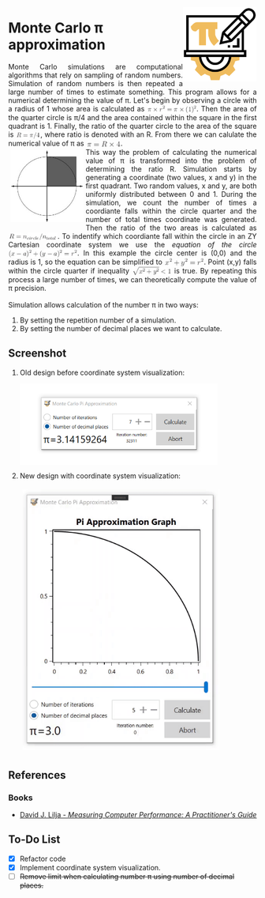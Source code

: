 <img width="150" align="right" title="PI icon" src="./resources/pi.png" alt_text="[Pi icons created by Freepik - Flaticon](https://www.flaticon.com/free-icons/mathematics_1875239)"></img>

# Monte Carlo π approximation
<p align="justify">Monte Carlo simulations are computational algorithms that rely on sampling of random numbers. Simulation of random numbers is then repeated a large number of times to estimate something. This program allows for a numerical determining the value of π. Let's begin by observing a circle with a radius of 1 whose area is calculated as <img style="vertical-align: -0.505ex" width="100" src="./resources/circle-area.png"></img>. Then the area of the quarter circle is π/4 and the area contained within the square in the first quadrant is 1. Finally, the ratio of the quarter circle to the area of the square is <img style="vertical-align: -0.505ex" width="50" src="./resources/ratio.png"></img>, where ratio is denoted with an R. From there we can calulate the numerical value of π as <img style="vertical-align: -0.505ex" width="70" src="./resources/pi_from_ratio.png"></img>.<br>
<img src="./resources/monte-carlo-circle.jpg" width="147" title="Figure used from David J. Lilja - Measuring Computer Performance: A Practitioner's Guide" align="left" hspace="5" vspace="5"> This way the problem of calculating the numerical value of π is transformed into the problem of determining the ratio R. Simulation starts by generating a coordinate (two values, x and y) in the first quadrant. Two random values, x and y, are both uniformly distributed between 0 and 1. During the simulation, we count the number of times a coordiante falls within the circle quarter and the number of total times coordinate was generated. Then the ratio of the two areas is calculated as <img style="vertical-align: -0.505ex" width="100" src="./resources/ratio-formula.png"></img>. To indentify which coordiante fall within the circle in an ZY Cartesian coordinate system we use the <i>equation of the circle</i> <img style="vertical-align: -0.505ex" width="140" src="./resources/equation-of-the-circle.png"></img>. In this example the circle center is (0,0) and the radius is 1, so the equation can be simplified to <img style="vertical-align: -0.505ex" width="80" src="./resources/equation-of-the-circle-2.png"></img>. Point (x,y) falls within the circle quarter if inequality <img style="vertical-align: -0.505ex" width="80" src="./resources/quarter-circle-condition.png"></img> is true. By repeating this process a large number of times, we can theoretically compute the value of π precision. <br><br>
Simulation allows calculation of the number π in two ways:
<ol>
  <li>By setting the repetition number of a simulation.</li>
  <li>By setting the number of decimal places we want to calculate.</li>
</ol> 
</p>

## Screenshot
<ol>
  <li>Old design before coordinate system visualization:
  <p><img style="vertical-align: -0.505ex" align="middle" width="400" src="./resources/screenshot.jpg"></img></p></li>
  <li>New design with coordinate system visualization:
  <p><img src="./resources/pi-generator.gif?raw=true" width="400" title="successful sign in" align="centar" hspace="5" vspace="5"></p></li>
</ol>

## References
### Books
<ul>
  <li><p align="justify"><a href="https://www.amazon.com/Measuring-Computer-Performance-Practitioners-Guide/dp/0521646707">David J. Lilja - <i>Measuring Computer Performance: A Practitioner's Guide</i></p></a></li>
</ul>

## To-Do List
- [x] Refactor code
- [x] Implement coordinate system visualization.
- [ ] ~~Remove limit when calculating number π using number of decimal places.~~